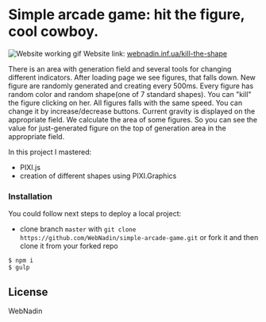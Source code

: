  # Simple arcade game: hit the figure, cool cowboy.

 ![Website working gif](https://github.com/WebNadin/simple-arcade-game/readme-image.gif)
 Website link: [webnadin.inf.ua/kill-the-shape](http://http://webnadin.inf.ua/kill-the-shape/)

 There is an area with generation field and several tools for changing different indicators.
 After loading page we see figures, that falls down. New figure are randomly generated and creating every 500ms. Every
 figure has random color and random shape(one of 7 standard shapes).
 You can "kill" the figure clicking on her.
 All figures falls with the same speed. You can change it by increase/decrease buttons. Current gravity is displayed
 on the appropriate field.
 We calculate the area of ​​some figures. So you can see the value for just-generated figure on the top of generation
 area in the appropriate field.

 In this project I mastered:
 - PIXI.js
 - creation of different shapes using PIXI.Graphics


### Installation

You could follow next steps to deploy a local project:
 - clone branch `master` with `git clone https://github.com/WebNadin/simple-arcade-game.git` or fork it and then clone it
 from your
 forked repo

 ```
$ npm i
$ gulp
```


License
----

WebNadin
